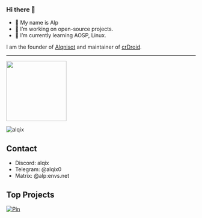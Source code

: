 ### Hi there 👋
- 👋 My name is Alp
- 👀 I’m working on open-source projects.
- 🌱 I’m currently learning AOSP, Linux.

I am the founder of [Alqnisot](https://github.com/alqnisot) and maintainer of [crDroid](https://github.com/crdroidandroid).
___________
<p align="left">
 <img height="160em" src="https://github-readme-stats.vercel.app/api?username=alqix&show_icons=true&theme=dark&hide_border=true¾" />
 <p> <img src="https://komarev.com/ghpvc/?username=alqix&label=Profile%20views&color=ff0000&style=flat-square" alt="alqix" /></p>
</p>

## Contact
* Discord: alqix
* Telegram: @alqix0
* Matrix: @alp:envs.net

## Top Projects
[![Pin](https://github-readme-stats.vercel.app/api/pin/?username=alqix&hide_border=true&theme=apprentice&repo=dotfiles)](https://github.com/alqix/dotfiles)
<!---
alqix/alqix is a ✨ special ✨ repository because its `README.md` (this file) appears on your GitHub profile.
You can click the Preview link to take a look at your changes.
--->

